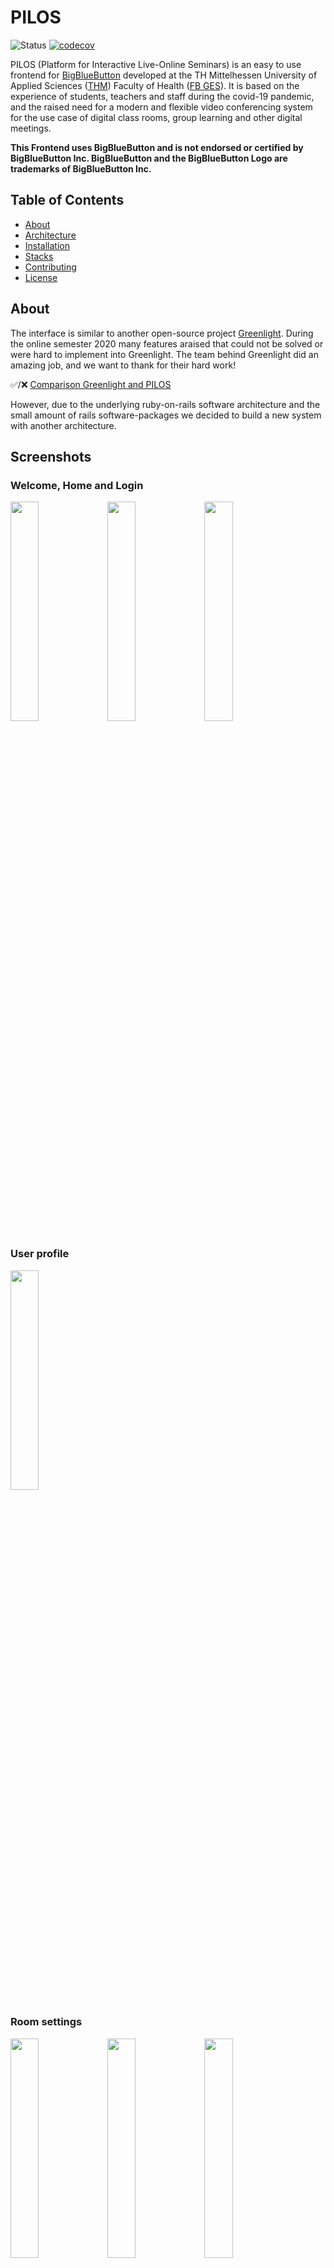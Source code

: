 # PILOS

![Status](https://github.com/THM-Health/PILOS/workflows/CI/badge.svg)
[![codecov](https://codecov.io/gh/THM-Health/PILOS/branch/master/graph/badge.svg?token=6EXYQKIG3W)](https://codecov.io/gh/THM-Health/PILOS)

PILOS (Platform for Interactive Live-Online Seminars) is an easy to use frontend for [BigBlueButton](https://bigbluebutton.org/) developed at the TH Mittelhessen University of Applied Sciences ([THM](https://thm.de/)) Faculty of Health ([FB GES](https://www.thm.de/ges/)).
It is based on the experience of students, teachers and staff during the covid-19 pandemic, and the raised need for a modern and flexible video conferencing system for the use case of digital class rooms, group learning and other digital meetings. 


**This Frontend uses BigBlueButton and is not endorsed or certified by BigBlueButton Inc. BigBlueButton and the BigBlueButton Logo are trademarks of BigBlueButton Inc.**

## Table of Contents 
* [About](#about)
* [Architecture](#architecture)
* [Installation](#installation)
* [Stacks](#stacks)
* [Contributing](#contributing)
* [License](#license)

## About

The interface is similar to another open-source project [Greenlight](https://github.com/bigbluebutton/greenlight).
During the online semester 2020 many features araised that could not be solved or were hard to implement into Greenlight.
The team behind Greenlight did an amazing job, and we want to thank for their hard work!

✅/❌ [Comparison Greenlight and PILOS](https://github.com/THM-Health/PILOS/wiki/Comparison-Greenlight-and-PILOS)

However, due to the underlying ruby-on-rails software architecture and the small amount of rails software-packages
we decided to build a new system with another architecture.

## Screenshots
### Welcome, Home and Login
<img src="https://user-images.githubusercontent.com/4281791/179394928-85062946-0204-4463-98a4-970de9af9711.png" width="30%"></img>
<img src="https://user-images.githubusercontent.com/4281791/179394213-41450e6e-0fe0-4a17-b097-eab3de6a8bb4.png" width="30%"></img>
<img src="https://user-images.githubusercontent.com/4281791/179394929-217fc9c9-1447-4822-94c7-7c2826cc9dff.png" width="30%"></img>

### User profile
<img src="https://user-images.githubusercontent.com/4281791/179394216-f47a0030-9f49-4607-a2ed-5b2a110a6e9c.png" width="30%"></img>

### Room settings
<img src="https://user-images.githubusercontent.com/4281791/179394223-b792d6f1-1033-425b-b027-6903c8e0fc0d.png" width="30%"></img>
<img src="https://user-images.githubusercontent.com/4281791/179394222-f43b3adb-1602-41bd-aad8-7802b99787b7.png" width="30%"></img>
<img src="https://user-images.githubusercontent.com/4281791/179394219-6822cfc1-7d2a-4076-bc93-5974737e1e1f.png" width="30%"></img>
<img src="https://user-images.githubusercontent.com/4281791/179394221-ffa5f399-7256-4c30-9f6d-9b24746ceba9.png" width="30%"></img>
<img src="https://user-images.githubusercontent.com/4281791/179394235-0ce8c63a-98d9-4d79-8516-75d24684fe2c.png" width="30%"></img>
<img src="https://user-images.githubusercontent.com/4281791/179394224-26da44de-6aca-454f-b884-f60a17e3d066.png" width="30%"></img>
<img src="https://user-images.githubusercontent.com/4281791/179394218-edbc616d-8cf3-4657-9fca-92df8cea411f.png" width="30%"></img>
<img src="https://user-images.githubusercontent.com/4281791/179394225-4b5e7407-d8ae-4fb4-a7f1-82c7d28f9d67.png" width="30%"></img>


### Settings
<img src="https://user-images.githubusercontent.com/4281791/179394234-a789014b-e80d-4cad-9f1f-7708a59061d3.png" width="30%"></img>
<img src="https://user-images.githubusercontent.com/4281791/179394211-5e9a99f0-e11a-4b16-8b59-55d67b005f6d.png" width="30%"></img>
<img src="https://user-images.githubusercontent.com/4281791/179394235-0ce8c63a-98d9-4d79-8516-75d24684fe2c.png" width="30%"></img>
<img src="https://user-images.githubusercontent.com/4281791/179394217-46785049-0f83-4ebe-83c4-160f88e8e57e.png" width="30%"></img>
<img src="https://user-images.githubusercontent.com/4281791/179394229-60f46ce9-b848-434c-93c4-7ddd92c34951.png" width="30%"></img>
<img src="https://user-images.githubusercontent.com/4281791/179394227-d4240121-b8cf-4790-ade0-c34456337fe4.png" width="30%"></img>

### Servers, Server-Pools, Meetings
<img src="https://user-images.githubusercontent.com/4281791/179394233-eccf88e3-4fd7-4bf1-b074-19a682c9adfc.png" width="30%"></img>
<img src="https://user-images.githubusercontent.com/4281791/179394232-7e1ad5bf-7d0c-42f2-8e4f-e11860c2417c.png" width="30%"></img>
<img src="https://user-images.githubusercontent.com/4281791/179394215-0413ca7d-8fa8-4eca-b764-45ab5a3355cc.png" width="30%"></img>
<img src="https://user-images.githubusercontent.com/4281791/179394231-729f22c1-ab2a-4c7d-8d79-93b0812fd15f.png" width="30%"></img>
<img src="https://user-images.githubusercontent.com/4281791/179394226-4db4d5b0-0849-4bdb-bdd4-7a6902187ea0.png" width="30%"></img>


## Architecture

PILOS is using [Vue.js](https://vuejs.org/) as the Frontend JavaScript Framework, [Laravel](https://laravel.com/) as a PHP based JSON API and littleredbutton's [bigbluebutton-api-php](https://github.com/littleredbutton/bigbluebutton-api-php) as the api for controlling BBB.

## Installation

A BigBlueButton server is necessary to use this application. See how to set up a BigBlueButton server [here](https://docs.bigbluebutton.org/).

For information on installing PILOS using Docker or native, have a look at our [Installing PILOS](docs/INSTALL.md) documentation.

## Upgrade from PILOS v1
If you have proviously used PILOS v1, follow our [Updage](docs/UPGRADE.md) instructions.

## Migrate from Greenlight 2
If you have proviously used Greenlight 2, follow our [Migration guide](docs/MIGRATE_GREENLIGHT.md).

## Stacks

The main parts of the application are:

1. [BigBlueButton](https://bigbluebutton.org/) - BigBlueButton is an open source web conferencing system.
2. [littleredbutton/bigbluebutton-api-php](https://github.com/littleredbutton/bigbluebutton-api-php) - An unofficial php api for BigBlueButton.
3. [Laravel](https://laravel.com/) - Laravel is a web application framework with expressive, elegant syntax. We’ve already laid the foundation — freeing you to create without sweating the small things.Laravel is a web application framework with expressive, elegant syntax. We’ve already laid the foundation — freeing you to create without sweating the small things.
4. [Vue](https://vuejs.org/) -  a progressive Javascript framework for building user interfaces.

A almost full list of libraries and other software components can be found [here](https://github.com/THM-Health/PILOS/wiki/Libraries)!

## Contributing

Please check our contribution [guidelines](CONTRIBUTING.md).

## Localization

The localization is managed in our [POEditor](https://poeditor.com/join/project/UGpZY4JAnz) project.
Feel free to join and help us translate PILOS into your language or improve the existing translations.

## License

This PILOS project is open-sourced software licensed under the LGPL license.
